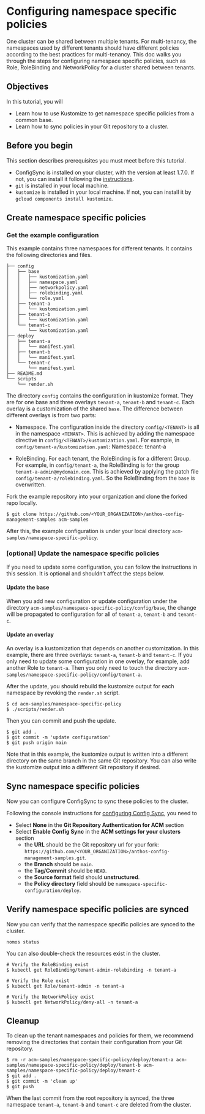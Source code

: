 # Configuring namespace specific policies

One cluster can be shared between multiple tenants. For multi-tenancy, the namespaces used by different tenants should have different policies according to the best practices for multi-tenancy. This doc walks you through the steps for configuring namespace specific policies, such as Role, RoleBinding and NetworkPolicy for a cluster shared between tenants.

## Objectives
In this tutorial, you will
- Learn how to use Kustomize to get namespace specific policies from a common base.
- Learn how to sync policies in your Git repository to a cluster.

## Before you begin
This section describes prerequisites you must meet before this tutorial.
- ConfigSync is installed on your cluster, with the version at least 1.7.0. If not, you can install
  it following the [instructions](https://cloud.google.com/anthos-config-management/docs/how-to/installing-config-sync).
- `git` is installed in your local machine.
- `kustomize` is installed in your local machine. If not, you can install it by `gcloud components install kustomize`.

## Create namespace specific policies

### Get the example configuration
This example contains three namespaces for different tenants. It contains the  following directories and files.
```
├── config
│   ├── base
│   │   ├── kustomization.yaml
│   │   ├── namespace.yaml
│   │   ├── networkpolicy.yaml
│   │   ├── rolebinding.yaml
│   │   └── role.yaml
│   ├── tenant-a
│   │   └── kustomization.yaml
│   ├── tenant-b
│   │   └── kustomization.yaml
│   └── tenant-c
│       └── kustomization.yaml
├── deploy
│   ├── tenant-a
│   │   └── manifest.yaml
│   ├── tenant-b
│   │   └── manifest.yaml
│   └── tenant-c
│       └── manifest.yaml
├── README.md
└── scripts
    └── render.sh
```

The directory `config` contains the configuration in kustomize format. They are for one base and  three overlays `tenant-a`, `tenant-b` and `tenant-c`. Each overlay is a customization of the shared `base`. The difference between different overlays is from two parts:
- Namespace. The configuration inside the directory `config/<TENANT>` is all in the namespace `<TENANT>`. This is achieved by adding the namespace directive in `config/<TENANT>/kustomization.yaml`. For example, in `config/tenant-a/kustomization.yaml`:
Namespace: tenant-a

- RoleBinding. For each tenant, the RoleBinding is for a different Group. For example, in `config/tenant-a`, the RoleBinding is for the group `tenant-a-admin@mydomain.com`. This is achieved by applying the patch file `config/tenant-a/rolebinding.yaml`. So the RoleBinding from the `base` is overwritten.

Fork the example repository into your organization and clone the forked repo locally.

```
$ git clone https://github.com/<YOUR_ORGANIZATION>/anthos-config-management-samples acm-samples
```

After this, the example configuration is under your local directory `acm-samples/namespace-specific-policy`.

### [optional] Update the namespace specific policies
If you need to update some configuration, you can follow the instructions in this session. It is optional and shouldn’t affect the steps below.
#### Update the base
When you add new configuration or update configuration under the directory `acm-samples/namespace-specific-policy/config/base`, the change will be propagated to configuration for all of `tenant-a`, `tenant-b` and `tenant-c`.
#### Update an overlay
An overlay is a kustomization that depends on another customization. In this example, there are three overlays: `tenant-a`, `tenant-b` and `tenant-c`. If you only need to update some configuration in one overlay, for example, add another Role to  `tenant-a`. Then you only need to touch the directory `acm-samples/namespace-specific-policy/config/tenant-a`.


After the update, you should rebuild the kustomize output for each namespace by revoking the `render.sh` script.
```
$ cd acm-samples/namespace-specific-policy
$ ./scripts/render.sh
```

Then you can commit and push the update.

```
$ git add .
$ git commit -m 'update configuration'
$ git push origin main
```

Note that in this example, the kustomize output is written into a different
directory on the same branch in the same Git repository. You can also write
the kustomize output into a different Git repository if desired.

## Sync namespace specific policies

Now you can configure ConfigSync to sync these policies to the cluster.

Following the console instructions for
[configuring Config Sync](https://cloud.google.com/anthos-config-management/docs/how-to/installing-config-sync),
you need to

- Select **None** in the **Git Repository Authentication for ACM** section
- Select **Enable Config Sync** in the **ACM settings for your clusters** section
   - the **URL** should be the Git repository url for your fork: `https://github.com/<YOUR_ORGANIZATION>/anthos-config-management-samples.git`.
   - the **Branch** should be `main`.
   - the **Tag/Commit** should be `HEAD`.
   - the **Source format** field should **unstructured**.
   - the **Policy directory** field should be `namespace-specific-configuration/deploy`.


## Verify namespace specific policies are synced
Now you can verify that the namespace specific policies are synced to the cluster.

```
nomos status
```

You can also double-check the resources exist in the cluster.

```
# Verify the RoleBinding exist
$ kubectl get RoleBinding/tenant-admin-rolebinding -n tenant-a

# Verify the Role exist
$ kubectl get Role/tenant-admin -n tenant-a

# Verify the NetworkPolicy exist
$ kubectl get NetworkPolicy/deny-all -n tenant-a
```


## Cleanup
To clean up the tenant namespaces and policies for them, we recommend removing the directories that contain their configuration from your Git repository.

```
$ rm -r acm-samples/namespace-specific-policy/deploy/tenant-a acm-samples/namespace-specific-policy/deploy/tenant-b acm-samples/namespace-specific-policy/deploy/tenant-c
$ git add .
$ git commit -m 'clean up'
$ git push
```

When the last commit from the root repository is synced, the three namespace `tenant-a`, `tenant-b` and `tenant-c` are deleted from the cluster.


